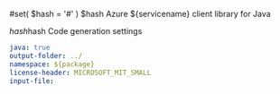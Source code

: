 #set( $hash = '#' )
$hash Azure ${servicename} client library for Java

$hash$hash Code generation settings

```yaml
java: true
output-folder: ../
namespace: ${package}
license-header: MICROSOFT_MIT_SMALL
input-file: 
```
